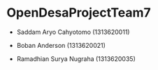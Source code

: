 # OpenDesaProjectTeam7

* Saddam Aryo Cahyotomo (1313620011)

* Boban Anderson (1313620021)

* Ramadhian Surya Nugraha (1313620035)
